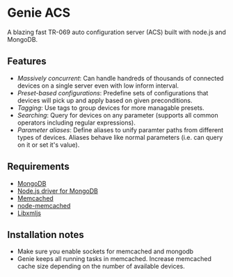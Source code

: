 # Genie ACS

A blazing fast TR-069 auto configuration server (ACS) built with node.js and MongoDB.

## Features

* *Massively concurrent*: Can handle handreds of thousands of connected devices on a single server even with low inform interval.
* *Preset-based configurations*: Predefine sets of configurations that devices will pick up and apply based on given preconditions.
* *Tagging*: Use tags to group devices for more managable presets.
* *Searching*: Query for devices on any parameter (supports all common operators including regular expressions).
* *Parameter aliases*: Define aliases to unify paramter paths from different types of devices. Aliases behave like normal parameters (i.e. can query on it or set it's value).

## Requirements

* [MongoDB](http://mongodb.org)
* [Node.js driver for MongoDB](https://github.com/mongodb/node-mongodb-native)
* [Memcached](http://memcached.org)
* [node-memcached](https://github.com/3rd-Eden/node-memcached)
* [Libxmljs](https://github.com/polotek/libxmljs)

## Installation notes

* Make sure you enable sockets for memcached and mongodb
* Genie keeps all running tasks in memcached. Increase memcached cache size depending on the number of available devices.

